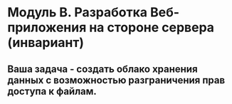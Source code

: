 # Модуль В. Разработка Веб-приложения на стороне сервера (инвариант)

## Ваша задача - создать облако хранения данных с возможностью разграничения прав доступа к файлам.
